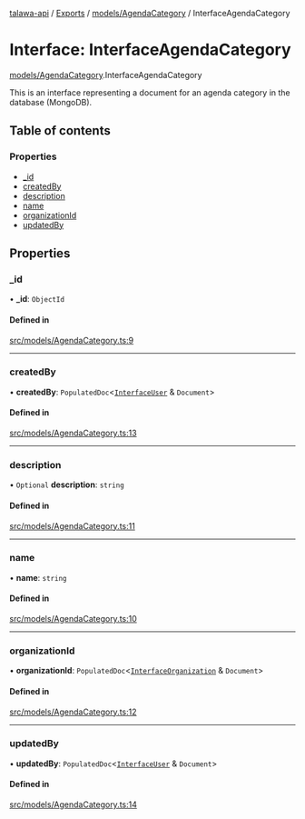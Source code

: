 [talawa-api](../README.md) / [Exports](../modules.md) / [models/AgendaCategory](../modules/models_AgendaCategory.md) / InterfaceAgendaCategory

# Interface: InterfaceAgendaCategory

[models/AgendaCategory](../modules/models_AgendaCategory.md).InterfaceAgendaCategory

This is an interface representing a document for an agenda category in the database (MongoDB).

## Table of contents

### Properties

- [\_id](models_AgendaCategory.InterfaceAgendaCategory.md#_id)
- [createdBy](models_AgendaCategory.InterfaceAgendaCategory.md#createdby)
- [description](models_AgendaCategory.InterfaceAgendaCategory.md#description)
- [name](models_AgendaCategory.InterfaceAgendaCategory.md#name)
- [organizationId](models_AgendaCategory.InterfaceAgendaCategory.md#organizationid)
- [updatedBy](models_AgendaCategory.InterfaceAgendaCategory.md#updatedby)

## Properties

### \_id

• **\_id**: `ObjectId`

#### Defined in

[src/models/AgendaCategory.ts:9](https://github.com/PalisadoesFoundation/talawa-api/blob/e5f7a9d/src/models/AgendaCategory.ts#L9)

___

### createdBy

• **createdBy**: `PopulatedDoc`\<[`InterfaceUser`](models_User.InterfaceUser.md) & `Document`\>

#### Defined in

[src/models/AgendaCategory.ts:13](https://github.com/PalisadoesFoundation/talawa-api/blob/e5f7a9d/src/models/AgendaCategory.ts#L13)

___

### description

• `Optional` **description**: `string`

#### Defined in

[src/models/AgendaCategory.ts:11](https://github.com/PalisadoesFoundation/talawa-api/blob/e5f7a9d/src/models/AgendaCategory.ts#L11)

___

### name

• **name**: `string`

#### Defined in

[src/models/AgendaCategory.ts:10](https://github.com/PalisadoesFoundation/talawa-api/blob/e5f7a9d/src/models/AgendaCategory.ts#L10)

___

### organizationId

• **organizationId**: `PopulatedDoc`\<[`InterfaceOrganization`](models_Organization.InterfaceOrganization.md) & `Document`\>

#### Defined in

[src/models/AgendaCategory.ts:12](https://github.com/PalisadoesFoundation/talawa-api/blob/e5f7a9d/src/models/AgendaCategory.ts#L12)

___

### updatedBy

• **updatedBy**: `PopulatedDoc`\<[`InterfaceUser`](models_User.InterfaceUser.md) & `Document`\>

#### Defined in

[src/models/AgendaCategory.ts:14](https://github.com/PalisadoesFoundation/talawa-api/blob/e5f7a9d/src/models/AgendaCategory.ts#L14)

